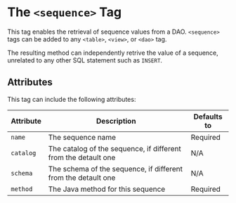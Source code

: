 # The `<sequence>` Tag

This tag enables the retrieval of sequence values from a DAO. `<sequence>` tags can be added to any `<table>`, `<view>`, or `<dao>` tag.

The resulting method can independently retrive the value of a sequence, unrelated to any other SQL statement such as `INSERT`.


## Attributes

This tag can include the following attributes:

| Attribute | Description | Defaults to |
| -- | -- | -- |
| `name` | The sequence name | Required |
| `catalog` | The catalog of the sequence, if different from the detault one | N/A |
| `schema` | The schema of the sequence, if different from the detault one | N/A |
| `method` | The Java method for this sequence | Required |


